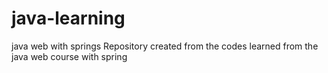 # java-learning
java web with springs
Repository created from the codes learned from the java web course with spring
